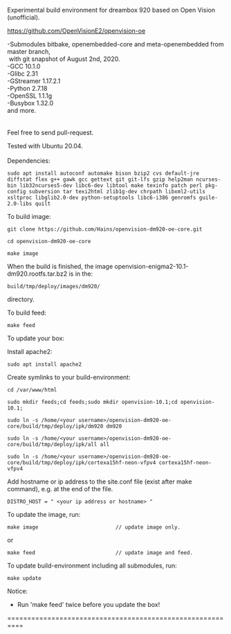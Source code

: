 Experimental build environment for dreambox 920 based on Open Vision (unofficial).

https://github.com/OpenVisionE2/openvision-oe

-Submodules bitbake, openembedded-core and meta-openembedded from master branch,<br>
&nbsp;with git snapshot of August 2nd, 2020.<br>
-GCC 10.1.0<br>
-Glibc 2.31<br>
-GStreamer 1.17.2.1<br>
-Python 2.7.18<br>
-OpenSSL 1.1.1g<br>
-Busybox 1.32.0<br>
and more.<br>
<br>
<br>
Feel free to send pull-request.

Tested with Ubuntu 20.04.
<br>
<br>
Dependencies:
```
sudo apt install autoconf automake bison bzip2 cvs default-jre diffstat flex g++ gawk gcc gettext git git-lfs gzip help2man ncurses-bin lib32ncurses5-dev libc6-dev libtool make texinfo patch perl pkg-config subversion tar texi2html zlib1g-dev chrpath libxml2-utils xsltproc libglib2.0-dev python-setuptools libc6-i386 genromfs guile-2.0-libs quilt
```
To build image:
```
git clone https://github.com/Hains/openvision-dm920-oe-core.git

cd openvision-dm920-oe-core

make image
```
When the build is finished, the image openvision-enigma2-10.1-dm920.rootfs.tar.bz2 is in the:
```
build/tmp/deploy/images/dm920/
```
directory.

To build feed:
```
make feed
```

To update your box:

Install apache2:
```
sudo apt install apache2
```
Create symlinks to your build-environment:
```
cd /var/www/html

sudo mkdir feeds;cd feeds;sudo mkdir openvision-10.1;cd openvision-10.1;

sudo ln -s /home/<your username>/openvision-dm920-oe-core/build/tmp/deploy/ipk/dm920 dm920 

sudo ln -s /home/<your username>/openvision-dm920-oe-core/build/tmp/deploy/ipk/all all

sudo ln -s /home/<your username>/openvision-dm920-oe-core/build/tmp/deploy/ipk/cortexa15hf-neon-vfpv4 cortexa15hf-neon-vfpv4
```
Add hostname or ip address to the site.conf file (exist after make command), e.g. at the end of the file.
```
DISTRO_HOST = " <your ip address or hostname> "
```
To update the image, run:
```
make image                         // update image only.
```
or  
```
make feed                          // update image and feed.
```

To update build-environment including all submodules, run:
```
make update
```

Notice: 
* Run 'make feed' twice before you update the box!

==========================================================
